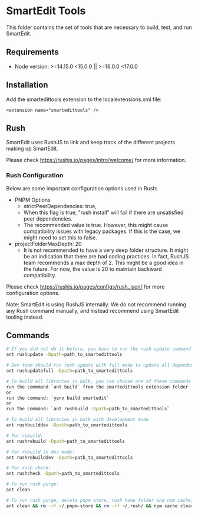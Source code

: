 # SmartEdit Tools

This folder contains the set of tools that are necessary to build, test, and run SmartEdit.

## Requirements

-   Node version: >=14.15.0 <15.0.0 || >=16.0.0 <17.0.0

## Installation

Add the smartedittools extension to the localextensions.xml file:

```
<extension name="smartedittools" />
```

## Rush

SmartEdit uses RushJS to link and keep track of the different projects making up SmartEdit.

Please check https://rushjs.io/pages/intro/welcome/ for more information.

### Rush Configuration

Below are some important configuration options used in Rush:

-   PNPM Options
    -   strictPeerDependencies: true,
    -   When this flag is true, "rush install" will fail if there are unsatisfied peer dependencies.
    -   The recommended value is true. However, this might cause compatibility issues with legacy packages. If this is the case, we might need to set this to false.
-   projectFolderMaxDepth: 20
    -   It is not recommended to have a very deep folder structure. It might be an indication that there are bad coding practices. In fact, RushJS team recommends a max depth of 2. This might be a good idea in the future. For now, the value is 20 to maintain backward compatibility.

Please check https://rushjs.io/pages/configs/rush_json/ for more configuration options.

Note: SmartEdit is using RushJS internally. We do not recommend running any Rush command manually, and instead recommend using SmartEdit tooling instead.

## Commands

```sh
# If you did not do it before, you have to run the rush update command at least once before building:
ant rushupdate -Dpath=path_to_smartedittools

# Dev team should run rush update with full mode to update all dependencies periodically
ant rushupdatefull -Dpath=path_to_smartedittools

# To build all libraries in bulk, you can choose one of these commands below:
run the commmand `ant build` from the smartedittools extension folder
or
run the command: `yenv build smartedit`
or
run the command: `ant rushbuild -Dpath=path_to_smartedittools`

# To build all libraries in bulk with development mode
ant rushbuilddev -Dpath=path_to_smartedittools

# For rebuild:
ant rushrebuild -Dpath=path_to_smartedittools

# For rebuild in dev mode:
ant rushrebuilddev -Dpath=path_to_smartedittools

# For rush check:
ant rushcheck -Dpath=path_to_smartedittools

# To run rush purge:
ant clean

# To run rush purge, delete pnpm store, rush home folder and npm cache, run:
ant clean && rm -rf ~/.pnpm-store && rm -rf ~/.rush/ && npm cache clear --force

```
